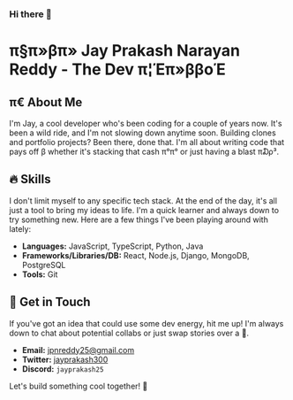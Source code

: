### Hi there 👋

<!--
**jayprakash25/jayprakash25** is a ✨ _special_ ✨ repository because its `README.md` (this file) appears on your GitHub profile.
- 🔭 I’m currently working on ...
- 🌱 I’m currently learning ...
- 👯 I’m looking to collaborate on ...
- 🤔 I’m looking for help with ...
- 💬 Ask me about ...
- 📫 How to reach me: ...
- 😄 Pronouns: ...
- ⚡ Fun fact: ...
-->

# π§π»βπ» Jay Prakash Narayan Reddy - The Dev π¦Έπ»ββοΈ

## π€ About Me

I'm Jay, a cool developer who's been coding for a couple of years now. It's been a wild ride, and I'm not slowing down anytime soon. Building clones and portfolio projects? Been there, done that. I'm all about writing code that pays off β whether it's stacking that cash π°π° or just having a blast π₯³.

## 🔥 Skills

I don't limit myself to any specific tech stack. At the end of the day, it's all just a tool to bring my ideas to life. I'm a quick learner and always down to try something new. Here are a few things I've been playing around with lately:

- **Languages:** JavaScript, TypeScript, Python, Java
- **Frameworks/Libraries/DB:** React, Node.js, Django, MongoDB, PostgreSQL
- **Tools:** Git

## 💸 Get in Touch

If you've got an idea that could use some  dev energy, hit me up! I'm always down to chat about potential collabs or just swap stories over a 🍻.

- **Email:** [jpnreddy25@gmail.com](mailto:jpnreddy25@gmail.com)
- **Twitter:** [jayprakash300](https://twitter.com/Jayprakash300)
- **Discord:** `jayprakash25`

Let's build something cool together! 🚀



